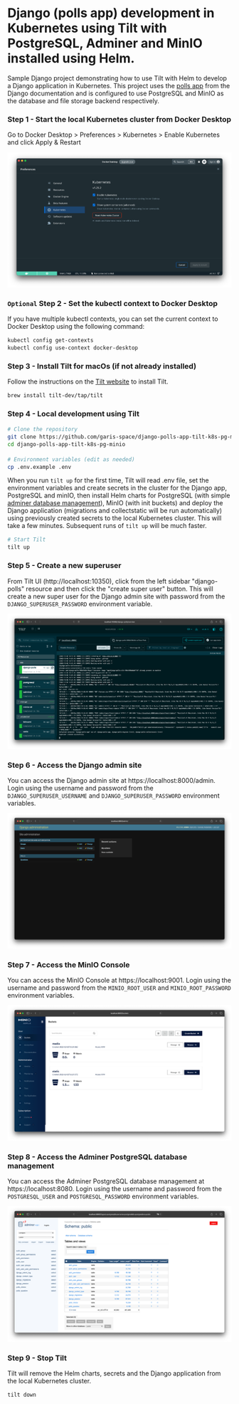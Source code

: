 # Django (polls app) development in Kubernetes using Tilt with PostgreSQL, Adminer and MinIO installed using Helm.

Sample Django project demonstrating how to use Tilt with Helm to develop a Django application in Kubernetes. This project uses the [polls app](https://docs.djangoproject.com/en/4.1/intro/tutorial01/) from the Django documentation and is configured to use PostgreSQL and MinIO as the database and file storage backend respectively.

### Step 1 - Start the local Kubernetes cluster from Docker Desktop
Go to Docker Desktop > Preferences > Kubernetes > Enable Kubernetes and click Apply & Restart

![Docker Desktop Settings](docs/docker-desktop-k8s-settings.png)

### `Optional` Step 2 - Set the kubectl context to Docker Desktop
If you have multiple kubectl contexts, you can set the current context to Docker Desktop using the following command:
```bash
kubectl config get-contexts
kubectl config use-context docker-desktop
```

### Step 3 - Install Tilt for macOs (if not already installed)
Follow the instructions on the [Tilt website](https://docs.tilt.dev/install.html) to install Tilt.
```bash
brew install tilt-dev/tap/tilt
```

### Step 4 - Local development using Tilt
```bash
# Clone the repository
git clone https://github.com/garis-space/django-polls-app-tilt-k8s-pg-minio.git
cd django-polls-app-tilt-k8s-pg-minio

# Environment variables (edit as needed)
cp .env.example .env
```

When you run `tilt up` for the first time, Tilt will read .env file, set the environment variables and create secrets in the cluster for the Django app, PostgreSQL and minIO, then install Helm charts for PostgreSQL (with simple [adminer database management](https://www.adminer.org/)), MinIO (with init buckets) and deploy the Django application (migrations and collectstatic will be run automatically) using previously created secrets to the local Kubernetes cluster. This will take a few minutes. Subsequent runs of `tilt up` will be much faster.

```bash
# Start Tilt
tilt up
```

### Step 5 - Create a new superuser
From Tilt UI (http://localhost:10350), click from the left sidebar "django-polls" resource and then click the "create super user" button. This will create a new super user for the Django admin site with password from the `DJANGO_SUPERUSER_PASSWORD` environment variable.

![Tilt UI Create superuser](docs/tilt-ui-create-superuser.png)

### Step 6 - Access the Django admin site
You can access the Django admin site at https://localhost:8000/admin. Login using the username and password from the `DJANGO_SUPERUSER_USERNAME` and `DJANGO_SUPERUSER_PASSWORD` environment variables.

![Django admin site](docs/django-admin-site.png)

### Step 7 - Access the MinIO Console
You can access the MinIO Console at https://localhost:9001. Login using the username and password from the `MINIO_ROOT_USER` and `MINIO_ROOT_PASSWORD` environment variables.

![MinIO Console](docs/minio-console.png)

### Step 8 - Access the Adminer PostgreSQL database management
You can access the Adminer PostgreSQL database management at https://localhost:8080. Login using the username and password from the `POSTGRESQL_USER` and `POSTGRESQL_PASSWORD` environment variables.

![Django polls app](docs/adminer.png)

### Step 9 - Stop Tilt
Tilt will remove the Helm charts, secrets and the Django application from the local Kubernetes cluster.
```bash
tilt down
```
